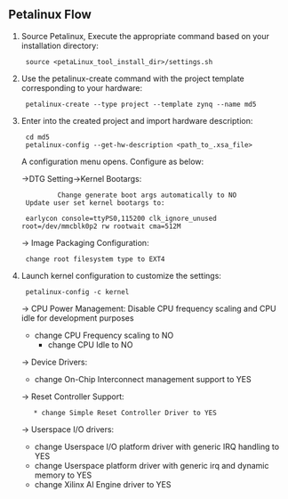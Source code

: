 ## Petalinux Flow

1. Source Petalinux, Execute the appropriate command based on your installation directory:

		source <petaLinux_tool_install_dir>/settings.sh


2. Use the petalinux-create command with the project template corresponding to your hardware:

		petalinux-create --type project --template zynq --name md5


3. Enter into the created project and import hardware description:

		cd md5
		petalinux-config --get-hw-description <path_to_.xsa_file>

	
 	A configuration menu opens. Configure as below: 
	
 	->DTG Setting->Kernel Bootargs:

                Change generate boot args automatically to NO
		Update user set kernel bootargs to:

   		earlycon console=ttyPS0,115200 clk_ignore_unused root=/dev/mmcblk0p2 rw rootwait cma=512M
	
	→ Image Packaging Configuration:
		
  		change root filesystem type to EXT4
  
  
4. Launch kernel configuration to customize the settings:

		petalinux-config -c kernel

	→ CPU Power Management: Disable CPU frequency scaling and CPU idle for development purposes

	  * change CPU Frequency scaling to NO
          * change CPU Idle to NO

	→ Device Drivers:

	  * change On-Chip Interconnect management support to YES

	→ Reset Controller Support:

          * change Simple Reset Controller Driver to YES
	
	→ Userspace I/O drivers:

	  * change Userspace I/O platform driver with generic IRQ handling to YES
	  * change Userspace platform driver with generic irq and dynamic memory to YES
	  * change Xilinx AI Engine driver to YES
